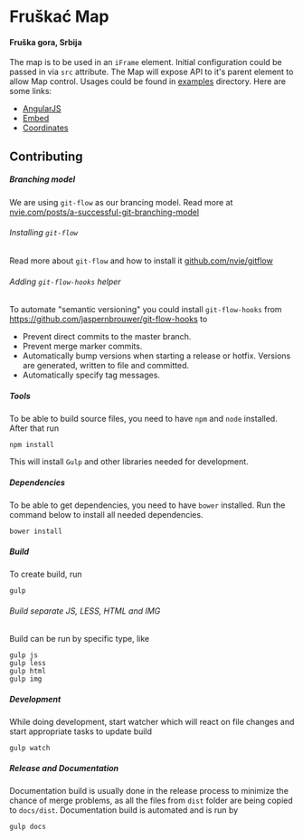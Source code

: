 # Fruškać Map
#### Fruška gora, Srbija
The map is to be used in an `iFrame` element. Initial configuration could be passed in via `src` attribute. The Map will expose API to it's parent element to allow Map control. Usages could be found in [examples](https://github.com/fruskac/map/tree/master/examples) directory. Here are some links:
* [AngularJS](./examples/angularjs.html)
* [Embed](examples/embeded.html)
* [Coordinates](./examples/coordinates.html)

## Contributing

##### Branching model
We are using `git-flow` as our brancing model. Read more at [nvie.com/posts/a-successful-git-branching-model](http://nvie.com/posts/a-successful-git-branching-model/)

###### Installing `git-flow`
Read more about `git-flow` and how to install it [github.com/nvie/gitflow](https://github.com/nvie/gitflow)

###### Adding ```git-flow-hooks``` helper
To automate "semantic versioning" you could install ```git-flow-hooks``` from https://github.com/jaspernbrouwer/git-flow-hooks to 
- Prevent direct commits to the master branch.
- Prevent merge marker commits.
- Automatically bump versions when starting a release or hotfix. Versions are generated, written to file and committed.
- Automatically specify tag messages.

##### Tools
To be able to build source files, you need to have `npm` and `node` installed. After that run
```
npm install
```
This will install `Gulp` and other libraries needed for development.

##### Dependencies
To be able to get dependencies, you need to have `bower` installed. Run the command below to install all needed dependencies.
```
bower install
```

##### Build
To create build, run
```
gulp
```

###### Build separate JS, LESS, HTML and IMG
Build can be run by specific type, like
```
gulp js
gulp less
gulp html
gulp img
```

##### Development
While doing development, start watcher which will react on file changes and start appropriate tasks to update build
```
gulp watch
```

##### Release and Documentation
Documentation build is usually done in the release process to minimize the chance of merge problems, as all the files from `dist` folder are being copied to `docs/dist`. Documentation build is automated and is run by
```
gulp docs
```
